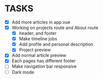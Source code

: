 # TASKS

- [x] Add more articles in app.vue
- [x] Working on projects route and About route
   - [x] header, and footer
   - [x] Make timeline jobs
   - [x] Add profile and personal description
   - [x] Project preview
- [x] Add normal article preview 
- [x] Each pages has different footer
- [ ] Make navigation bar responsive
- [ ] Dark mode